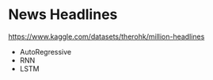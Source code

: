 # News Headlines

https://www.kaggle.com/datasets/therohk/million-headlines

- AutoRegressive
- RNN
- LSTM
